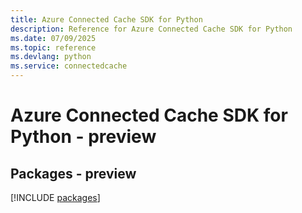 ```yaml
---
title: Azure Connected Cache SDK for Python
description: Reference for Azure Connected Cache SDK for Python
ms.date: 07/09/2025
ms.topic: reference
ms.devlang: python
ms.service: connectedcache
---
```

# Azure Connected Cache SDK for Python - preview
## Packages - preview
[!INCLUDE [packages](connected-cache-index.md)]